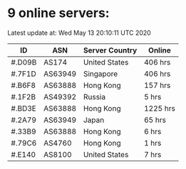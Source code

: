 # 9 online servers:

Latest update at: Wed May 13 20:10:11 UTC 2020

| ID | ASN | Server Country | Online |
| -- | --- | -------------- | ------ |
| #.D09B | AS174 | United States | 406 hrs |
| #.7F1D | AS63949 | Singapore | 406 hrs |
| #.B6F8 | AS63888 | Hong Kong | 157 hrs |
| #.1F2B | AS49392 | Russia | 5 hrs |
| #.BD3E | AS63888 | Hong Kong | 1225 hrs |
| #.2A79 | AS63949 | Japan | 65 hrs |
| #.33B9 | AS63888 | Hong Kong | 6 hrs |
| #.79C6 | AS4760 | Hong Kong | 1 hrs |
| #.E140 | AS8100 | United States | 7 hrs |

